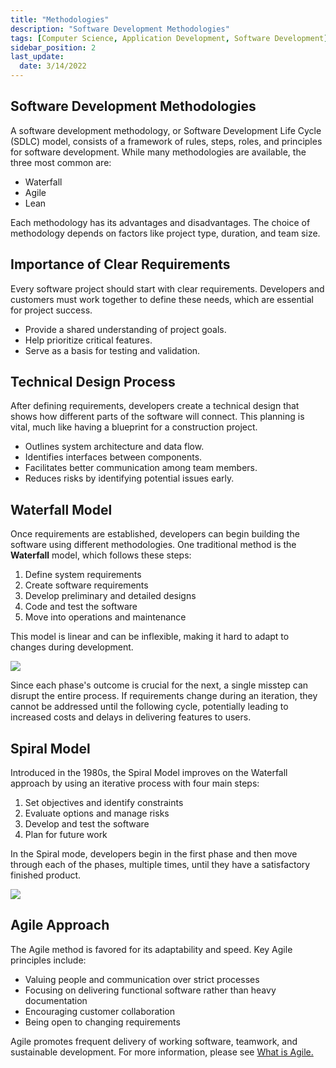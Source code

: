 ```yaml
---
title: "Methodologies"
description: "Software Development Methodologies"
tags: [Computer Science, Application Development, Software Development]
sidebar_position: 2
last_update:
  date: 3/14/2022
---
```


## Software Development Methodologies

A software development methodology, or Software Development Life Cycle (SDLC) model, consists of a framework of rules, steps, roles, and principles for software development. While many methodologies are available, the three most common are:

- Waterfall
- Agile
- Lean

Each methodology has its advantages and disadvantages. The choice of methodology depends on factors like project type, duration, and team size.


## Importance of Clear Requirements

Every software project should start with clear requirements. Developers and customers must work together to define these needs, which are essential for project success.

- Provide a shared understanding of project goals.
- Help prioritize critical features.
- Serve as a basis for testing and validation.

## Technical Design Process

After defining requirements, developers create a technical design that shows how different parts of the software will connect. This planning is vital, much like having a blueprint for a construction project.

- Outlines system architecture and data flow.
- Identifies interfaces between components.
- Facilitates better communication among team members.
- Reduces risks by identifying potential issues early.

## Waterfall Model

Once requirements are established, developers can begin building the software using different methodologies. One traditional method is the **Waterfall** model, which follows these steps:

1. Define system requirements
2. Create software requirements
3. Develop preliminary and detailed designs
4. Code and test the software
5. Move into operations and maintenance

This model is linear and can be inflexible, making it hard to adapt to changes during development.

![](/img/docs/software-dev-methodologies-waterfall-method.png)

Since each phase's outcome is crucial for the next, a single misstep can disrupt the entire process. If requirements change during an iteration, they cannot be addressed until the following cycle, potentially leading to increased costs and delays in delivering features to users.

## Spiral Model

Introduced in the 1980s, the Spiral Model improves on the Waterfall approach by using an iterative process with four main steps:

1. Set objectives and identify constraints
2. Evaluate options and manage risks
3. Develop and test the software
4. Plan for future work

In the Spiral mode, developers begin in the first phase and then move through each of the phases, multiple times, until they have a satisfactory finished product.

![](/img/docs/software-development-methodologies-spiral-method.png)


## Agile Approach

The Agile method is favored for its adaptability and speed. Key Agile principles include:

- Valuing people and communication over strict processes
- Focusing on delivering functional software rather than heavy documentation
- Encouraging customer collaboration
- Being open to changing requirements

Agile promotes frequent delivery of working software, teamwork, and sustainable development. For more information, please see [What is Agile.](/docs/099-Project-Management/010-Introduction/001-Agile.md)